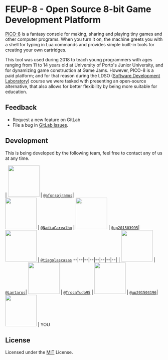 # FEUP-8 - Open Source 8-bit Game Development Platform

[PICO-8](https://www.lexaloffle.com/pico-8.php) is a fantasy console for making, sharing and playing tiny games and other computer programs. When you turn it on, the machine greets you with a shell for typing in Lua commands and provides simple built-in tools for creating your own cartridges. 

This tool was used during 2018 to teach young programmers with ages ranging from 11 to 14 years old at University of Porto's Junior University, and for dynamizing game construction at Game Jams. However, PICO-8 is a paid platform; and for that reason during the LDSO ([Software Development Laboratory](https://sigarra.up.pt/feup/en/ucurr_geral.ficha_uc_view?pv_ocorrencia_id=281226)) course we were tasked with presenting an open-source alternative, that also allows for better flexibility by being more suitable for education.


## Feedback

* Request a new feature on GitLab
* File a bug in [GitLab Issues](https://gitlab.com/ldso18-19/t5g2/issues).

## Development

This is being developed by the following team, feel free to contact any of us at any time.

| <img src="https://assets.gitlab-static.net/uploads/-/system/user/avatar/2846743/avatar.png" height="100px"/>  | [`@afonsojramos`](https://github.com/afonsojramos)|        
<img src="https://assets.gitlab-static.net/uploads/-/system/user/avatar/2846741/avatar.png"      height="100px"/> | [`@NadiaCarvalho`](https://gitlab.com/NadiaCarvalho) | <img src="https://secure.gravatar.com/avatar/40f5ded910f5f5a744db1ad56887a46a?s=180&d=identicon" height="100px"/>  | [`@up201503995`](https://gitlab.com/up201503995)| <img src="https://secure.gravatar.com/avatar/147062fb337b447edbe58d1a6c16f458?s=180&d=identicon"      height="100px"/> | [`@tiagolascasas`](https://gitlab.com/tiagolascasas)
--|--|--|--|--|--|--|--|
| <img src="https://secure.gravatar.com/avatar/f492e5707cbf0fca0f3225e0fcdbf52b?s=180&d=identicon" height="100px"/>  | [`@Lantaros`](https://gitlab.com/Lantaros)| <img src="https://secure.gravatar.com/avatar/8dacc894429b1c487a94acfbe447c078?s=180&d=identicon"      height="100px"/> | [`@TrocaTudo95`](https://gitlab.com/TrocaTudo95) | <img src="https://secure.gravatar.com/avatar/b9f320d003766e6ab9e859c6364d7744?s=180&d=identicon" height="100px"/>  | [`@up201504196`](https://gitlab.com/up201504196)| <img src="http://4sqday.com/wp-content/uploads/2012/07/Pointing_Finger.jpg"   height="100px"/> | YOU

 
## License

Licensed under the [MIT](LICENSE) License.